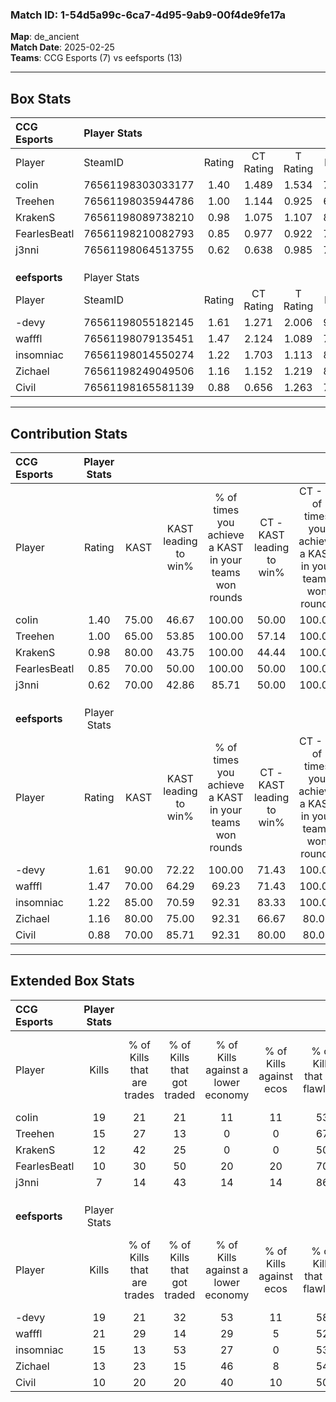 ### Match ID: 1-54d5a99c-6ca7-4d95-9ab9-00f4de9fe17a  
**Map**: de_ancient  
**Match Date**: 2025-02-25  
**Teams**: CCG Esports (7) vs eefsports (13)  

---  

## Box Stats  

| **CCG Esports** | Player Stats      |        |           |          |       |       |       |         |        |      |     |
| :- | :- | :-: | :-: | :-: | :-: | :-: | :-: | :-: | :-: | :-: | :-: |
| Player          | SteamID           | Rating | CT Rating | T Rating | KAST  |  ADR  | Kills | Assists | Deaths | K/D  | HS% |
| coIin           | 76561198303033177 |  1.40  |   1.489   |  1.534   | 75.00 | 105.2 |  19   |    6    |   15   | 1.27 | 42  |
| Treehen         | 76561198035944786 |  1.00  |   1.144   |  0.925   | 65.00 | 60.1  |  15   |    0    |   14   | 1.07 |  6  |
| KrakenS         | 76561198089738210 |  0.98  |   1.075   |  1.107   | 80.00 | 52.8  |  12   |    4    |   14   | 0.86 | 50  |
| FearlesBeatl    | 76561198210082793 |  0.85  |   0.977   |  0.922   | 70.00 | 87.0  |  10   |    9    |   18   | 0.56 | 20  |
| j3nni           | 76561198064513755 |  0.62  |   0.638   |  0.985   | 70.00 | 51.5  |   7   |    6    |   17   | 0.41 | 71  |
|                 |                   |        |           |          |       |       |       |         |        |      |     |
|                 |                   |        |           |          |       |       |       |         |        |      |     |
|                 |                   |        |           |          |       |       |       |         |        |      |     |
| **eefsports**   | Player Stats      |        |           |          |       |       |       |         |        |      |     |
| Player          | SteamID           | Rating | CT Rating | T Rating | KAST  |  ADR  | Kills | Assists | Deaths | K/D  | HS% |
| -devy           | 76561198055182145 |  1.61  |   1.271   |  2.006   | 90.00 | 108.1 |  19   |    8    |   12   | 1.58 | 26  |
| wafffl          | 76561198079135451 |  1.47  |   2.124   |  1.089   | 70.00 | 95.2  |  21   |    1    |   12   | 1.75 | 61  |
| insomniac       | 76561198014550274 |  1.22  |   1.703   |  1.113   | 85.00 | 74.6  |  15   |    4    |   14   | 1.07 | 40  |
| Zichael         | 76561198249049506 |  1.16  |   1.152   |  1.219   | 80.00 | 78.2  |  13   |    5    |   12   | 1.08 | 69  |
| Civil           | 76561198165581139 |  0.88  |   0.656   |  1.263   | 70.00 | 59.6  |  10   |    7    |   13   | 0.77 | 30  |
---  

## Contribution Stats  

| **CCG Esports** | Player Stats |       |                      |                                                        |                           |                                                             |                          |                                                            |
| :- | :-: | :-: | :-: | :-: | :-: | :-: | :-: | :-: |
| Player          |    Rating    | KAST  | KAST leading to win% | % of times you achieve a KAST in your teams won rounds | CT - KAST leading to win% | CT - % of times you achieve a KAST in your teams won rounds | T - KAST leading to win% | T - % of times you achieve a KAST in your teams won rounds |
| coIin           |     1.40     | 75.00 |        46.67         |                         100.00                         |           50.00           |                           100.00                            |          42.86           |                           100.00                           |
| Treehen         |     1.00     | 65.00 |        53.85         |                         100.00                         |           57.14           |                           100.00                            |          50.00           |                           100.00                           |
| KrakenS         |     0.98     | 80.00 |        43.75         |                         100.00                         |           44.44           |                           100.00                            |          42.86           |                           100.00                           |
| FearlesBeatl    |     0.85     | 70.00 |        50.00         |                         100.00                         |           50.00           |                           100.00                            |          50.00           |                           100.00                           |
| j3nni           |     0.62     | 70.00 |        42.86         |                         85.71                          |           50.00           |                           100.00                            |          33.33           |                           66.67                            |
|                 |              |       |                      |                                                        |                           |                                                             |                          |                                                            |
|                 |              |       |                      |                                                        |                           |                                                             |                          |                                                            |
|                 |              |       |                      |                                                        |                           |                                                             |                          |                                                            |
| **eefsports**   | Player Stats |       |                      |                                                        |                           |                                                             |                          |                                                            |
| Player          |    Rating    | KAST  | KAST leading to win% | % of times you achieve a KAST in your teams won rounds | CT - KAST leading to win% | CT - % of times you achieve a KAST in your teams won rounds | T - KAST leading to win% | T - % of times you achieve a KAST in your teams won rounds |
| -devy           |     1.61     | 90.00 |        72.22         |                         100.00                         |           71.43           |                           100.00                            |          72.73           |                           100.00                           |
| wafffl          |     1.47     | 70.00 |        64.29         |                         69.23                          |           71.43           |                           100.00                            |          57.14           |                           50.00                            |
| insomniac       |     1.22     | 85.00 |        70.59         |                         92.31                          |           83.33           |                           100.00                            |          63.64           |                           87.50                            |
| Zichael         |     1.16     | 80.00 |        75.00         |                         92.31                          |           66.67           |                            80.00                            |          80.00           |                           100.00                           |
| Civil           |     0.88     | 70.00 |        85.71         |                         92.31                          |           80.00           |                            80.00                            |          88.89           |                           100.00                           |
---  

## Extended Box Stats  

| **CCG Esports** | Player Stats |                            |                            |                                    |                         |                              |                                 |        |                             |                                     |                          |                               |                            |
| :- | :-: | :-: | :-: | :-: | :-: | :-: | :-: | :-: | :-: | :-: | :-: | :-: | :-: |
| Player          |    Kills     | % of Kills that are trades | % of Kills that got traded | % of Kills against a lower economy | % of Kills against ecos | % of Kills that are flawless | % of Kills that are close duels | Deaths | % of Deaths that get traded | % of Deaths against a lower economy | % of Deaths against ecos | % of Deaths that are flawless | % of Deaths that are close |
| coIin           |      19      |             21             |             21             |                 11                 |           11            |              53              |                0                |   15   |             33              |                  0                  |            0             |              67               |             20             |
| Treehen         |      15      |             27             |             13             |                 0                  |            0            |              67              |                0                |   14   |             14              |                  0                  |            0             |              71               |             0              |
| KrakenS         |      12      |             42             |             25             |                 0                  |            0            |              50              |                8                |   14   |             29              |                  0                  |            0             |              71               |             0              |
| FearlesBeatl    |      10      |             30             |             50             |                 20                 |           20            |              70              |               10                |   18   |             22              |                  0                  |            0             |              22               |             22             |
| j3nni           |      7       |             14             |             43             |                 14                 |           14            |              86              |                0                |   17   |             35              |                  0                  |            0             |              53               |             18             |
|                 |              |                            |                            |                                    |                         |                              |                                 |        |                             |                                     |                          |                               |                            |
|                 |              |                            |                            |                                    |                         |                              |                                 |        |                             |                                     |                          |                               |                            |
|                 |              |                            |                            |                                    |                         |                              |                                 |        |                             |                                     |                          |                               |                            |
| **eefsports**   | Player Stats |                            |                            |                                    |                         |                              |                                 |        |                             |                                     |                          |                               |                            |
| Player          |    Kills     | % of Kills that are trades | % of Kills that got traded | % of Kills against a lower economy | % of Kills against ecos | % of Kills that are flawless | % of Kills that are close duels | Deaths | % of Deaths that get traded | % of Deaths against a lower economy | % of Deaths against ecos | % of Deaths that are flawless | % of Deaths that are close |
| -devy           |      19      |             21             |             32             |                 53                 |           11            |              58              |                5                |   12   |             33              |                 17                  |            0             |              58               |             0              |
| wafffl          |      21      |             29             |             14             |                 29                 |            5            |              52              |               10                |   12   |             17              |                 25                  |            0             |              75               |             0              |
| insomniac       |      15      |             13             |             53             |                 27                 |            0            |              53              |               33                |   14   |             36              |                 21                  |            7             |              71               |             0              |
| Zichael         |      13      |             23             |             15             |                 46                 |            8            |              54              |                8                |   12   |              8              |                  8                  |            0             |              42               |             8              |
| Civil           |      10      |             20             |             20             |                 40                 |           10            |              50              |               10                |   13   |             38              |                 23                  |            8             |              69               |             8              |

